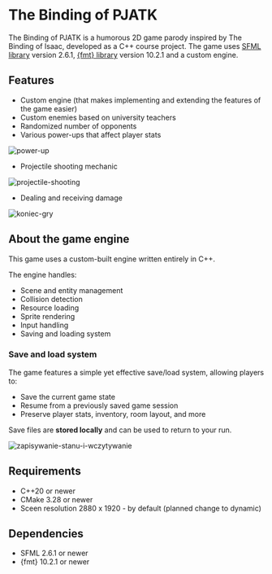# The Binding of PJATK

The Binding of PJATK is a humorous 2D game parody inspired by The Binding of Isaac, developed as a C++ course project. The game uses [SFML library](https://github.com/SFML/SFML) version 2.6.1, [{fmt} library](https://github.com/fmtlib/fmt) version 10.2.1 and a custom engine.

## Features

- Custom engine (that makes implementing and extending the features of the game easier)
- Custom enemies based on university teachers
- Randomized number of opponents
- Various power-ups that affect player stats
  
![power-up](https://github.com/user-attachments/assets/e1fa2dee-a248-456f-b6c3-beadaf2b0289)

- Projectile shooting mechanic
  
![projectile-shooting](https://github.com/user-attachments/assets/786742ab-78a3-4d08-b61b-a1910f0ab8d8)

- Dealing and receiving damage

![koniec-gry](https://github.com/user-attachments/assets/8d930982-ea7d-4729-bdef-e2d6fd49f764)

## About the game engine

This game uses a custom-built engine written entirely in C++.

The engine handles:

- Scene and entity management
- Collision detection
- Resource loading
- Sprite rendering
- Input handling
- Saving and loading system

### Save and load system

The game features a simple yet effective save/load system, allowing players to:

- Save the current game state
- Resume from a previously saved game session
- Preserve player stats, inventory, room layout, and more

Save files are **stored locally** and can be used to return to your run.

![zapisywanie-stanu-i-wczytywanie](https://github.com/user-attachments/assets/aa0a14a7-d4e1-4ca6-8f20-04e67c58cc3d)


## Requirements

- C++20 or newer
- CMake 3.28 or newer
- Sceen resolution 2880 x 1920 - by default (planned change to dynamic)

## Dependencies

- SFML 2.6.1 or newer
- {fmt} 10.2.1 or newer
